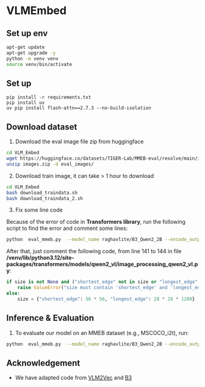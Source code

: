 # VLMEmbed
## Set up env
```bash
apt-get update
apt-get upgrade -y
python -m venv venv
source venv/bin/activate
```
## Set up
```
pip install -r requirements.txt
pip install uv 
uv pip install flash-attn==2.7.3 --no-build-isolation
```
## Download dataset
1. Download the eval image file zip from huggingface
```bash
cd VLM_Embed
wget https://huggingface.co/datasets/TIGER-Lab/MMEB-eval/resolve/main/images.zip
unzip images.zip -d eval_images/
```
2. Download train image, it can take > 1 hour to download
```bash
cd VLM_Embed
bash download_traindata.sh
bash download_traindata_2.sh
```
3. Fix some line code 

Because of the error of code in **Transformers library**, run the following script to find the error and comment some lines: 
```bash 
python  eval_mmeb.py  --model_name raghavlite/B3_Qwen2_2B --encode_output_path  ./MMEB-evaloutputs/B2_Qwen2_2B/  --pooling  eos  --normalize  True  --lora  --lora_r  8  --bf16  --dataset_name  TIGER-Lab/MMEB-eval  --subset_name  MSCOCO_i2t  --dataset_split  test  --per_device_eval_batch_size  4  --image_dir  eval_images/  --tgt_prefix_mod
```
After that, just comment the following code, from line 141 to 144 in file **/venv/lib/python3.12/site-packages/transformers/models/qwen2_vl/image_processing_qwen2_vl.py**: 
```python
if size is not None and ("shortest_edge" not in size or "longest_edge" not in size):
    raise ValueError("size must contain 'shortest_edge' and 'longest_edge' keys.")
else:
    size = {"shortest_edge": 56 * 56, "longest_edge": 28 * 28 * 1280}
```
## Inference & Evaluation

1. To evaluate our model on an MMEB dataset (e.g., MSCOCO_i2t), run:
```bash 
python  eval_mmeb.py  --model_name raghavlite/B3_Qwen2_2B --encode_output_path  ./MMEB-evaloutputs/B2_Qwen2_2B/  --pooling  eos  --normalize  True  --lora  --lora_r  8  --bf16  --dataset_name  TIGER-Lab/MMEB-eval  --subset_name  MSCOCO_i2t  --dataset_split  test  --per_device_eval_batch_size  4  --image_dir  eval_images/  --tgt_prefix_mod
```

## Acknowledgement
- We have adapted code from [VLM2Vec]([https://github.com/TIGER-AI-Lab/VLM2Vec]) and [B3](https://github.com/raghavlite/B3)
